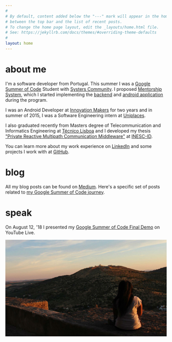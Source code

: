 ```yaml
---
#
# By default, content added below the "---" mark will appear in the home page
# between the top bar and the list of recent posts.
# To change the home page layout, edit the _layouts/home.html file.
# See: https://jekyllrb.com/docs/themes/#overriding-theme-defaults
#
layout: home
---
```


# about me

I'm a software developer from Portugal. This summer I was a [Google Summer of Code](https://summerofcode.withgoogle.com) Student with [Systers Community](https://github.com/systers). I proposed [Mentorship System](https://summerofcode.withgoogle.com/projects/#5331289322815488), which I started implementing the [backend](https://github.com/systers/mentorship-backend) and [android application](https://github.com/systers/mentorship-android) during the program.

I was an Android Developer at [Innovation Makers](https://inm.pt/) for two years and in summer of 2015, I was a Software Engineering intern at [Uniplaces](https://uniplaces.com/).

I also graduated recently from Masters degree of Telecommunication and Informatics Engineering at [Técnico Lisboa](https://tecnico.ulisboa.pt/) and I developed my thesis ["Private Reactive Multipath Communication Middleware"](https://github.com/inesc-id/Premium) at [INESC-ID](https://www.inesc-id.pt/).

You can learn more about my work experience on [LinkedIn](https://www.linkedin.com/in/isabelcmdcosta) and some projects I work with at [GitHub](https://github.com/isabelcosta).

# blog

All my blog posts can be found on [Medium](https://medium.com/@isabelcmdcosta). Here's a specific set of posts related to [my Google Summer of Code journey](https://medium.com/isabel-costa-gsoc).


# speak

On August 12, '18 I presented my [Google Summer of Code Final Demo](https://www.youtube.com/watch?v=xRZrdR47R-w) on YouTube Live.

![Isabel in hometown](/assets/images/me-in-hometown.jpg)
